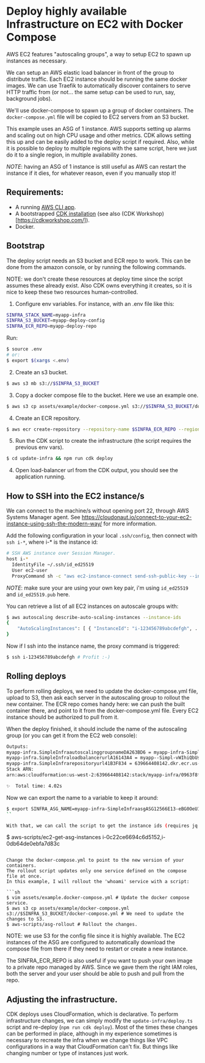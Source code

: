 # Deploy highly available Infrastructure on EC2 with Docker Compose

AWS EC2 features "autoscaling groups", a way to setup EC2 to spawn up instances as necessary.

We can setup an AWS elastic load balancer in front of the group to distribute traffic. Each EC2 instance should be running the same docker images. We can use Traefik to automatically discover containers to serve HTTP traffic from (or not... the same setup can be used to run, say, background jobs).

We'll use docker-compose to spawn up a group of docker containers. The `docker-compose.yml` file will be copied to EC2 servers from an S3 bucket.

This example uses an ASG of 1 instance. AWS supports setting up alarms and scaling out on high CPU usage and other metrics. CDK allows setting this up and can be easily added to the deploy script if required. Also, while it is possible to deploy to multiple regions with the same script, here we just do it to a single region, in multiple availability zones.

*NOTE*: having an ASG of 1 instance is still useful as AWS can restart the instance if it dies, for whatever reason, even if you manually stop it!

## Requirements:

* A running [AWS CLI app](https://docs.aws.amazon.com/cli/).
* A bootstrapped [CDK installation](https://docs.aws.amazon.com/cdk/v2/guide/getting_started.html#getting_started_bootstrap) (see also (CDK Workshop)[https://cdkworkshop.com/]).
* Docker.

## Bootstrap

The deploy script needs an S3 bucket and ECR repo to work. This can be done from the amazon console, or by running the following commands.

NOTE: we don't create these resources at deploy time since the script assumes these already exist. Also CDK owns everything it creates, so it is nice to keep these two resources human-controlled.

1. Configure env variables. For instance, with an .env file like this:
```sh
SINFRA_STACK_NAME=myapp-infra
SINFRA_S3_BUCKET=myapp-deploy-config
SINFRA_ECR_REPO=myapp-deploy-repo
```

Run:
```sh
$ source .env
# or:
$ export $(xargs <.env)
```

2. Create an s3 bucket.
```sh
$ aws s3 mb s3://$SINFRA_S3_BUCKET
```

3. Copy a docker compose file to the bucket. Here we use an example one.
```sh
$ aws s3 cp assets/example/docker-compose.yml s3://$SINFRA_S3_BUCKET/docker-compose.yml
```

4. Create an ECR repository.
```sh
$ aws ecr create-repository --repository-name $SINFRA_ECR_REPO --region $(aws-scripts/ec2-region)
```

5. Run the CDK script to create the infrastructure (the script requires the previous env vars).
```sh
$ cd update-infra && npm run cdk deploy 
```

4. Open load-balancer url from the CDK output, you should see the application running.

## How to SSH into the EC2 instance/s

We can connect to the machine/s without opening port 22, through AWS Systems Manager agent. See https://cloudonaut.io/connect-to-your-ec2-instance-using-ssh-the-modern-way/ for more information.

Add the following configuration in your local `.ssh/config`, then connect with `ssh i-*`, where i-* is the instance id:
```sh
# SSH AWS instance over Session Manager.
host i-*
  IdentityFile ~/.ssh/id_ed25519
  User ec2-user
  ProxyCommand sh -c "aws ec2-instance-connect send-ssh-public-key --instance-id %h --instance-os-user %r --ssh-public-key 'file://~/.ssh/id_ed25519.pub' --availability-zone '$(aws ec2 describe-instances --instance-ids %h --query 'Reservations[0].Instances[0].Placement.AvailabilityZone' --output text)' && aws ssm start-session --target %h --document-name AWS-StartSSHSession --parameters 'portNumber=%p'"
```
*NOTE*: make sure your are using your own key pair, i'm using `id_ed25519` and `id_ed25519.pub` here.

You can retrieve a list of all EC2 instances on autoscale groups with:

```sh
$ aws autoscaling describe-auto-scaling-instances --instance-ids
{
    "AutoScalingInstances": [ { "InstanceId": "i-123456789abcdefgh", ... }, ... ]
}
```

Now if I ssh into the instance name, the proxy command is triggered:
```sh
$ ssh i-123456789abcdefgh # Profit :-)
```

## Rolling deploys

To perform rolling deploys, we need to update the docker-compose.yml file, upload to S3, then ask each server in the autoscaling group to rollout the new container. The ECR repo comes handy here: we can push the built container there, and point to it from the docker-compose.yml file. Every EC2 instance should be authorized to pull from it.

When the deploy finished, it should include the name of the autoscaling group (or you can get it from the EC2 web console):

```sh
Outputs:
myapp-infra.SimpleInfraautoscalinggroupnameDA263BD6 = myapp-infra-SimpleInfraasgASG12566E13-eBG0OeU1FTYA
myapp-infra.SimpleInfraloadbalancerurlA16143A4 = myapp--Simpl-vWIhiQbUsj7z-464640336.us-west-2.elb.amazonaws.com
myapp-infra.SimpleInfrarepositoryurl41B3F834 = 639664408142.dkr.ecr.us-west-2.amazonaws.com/myapp-deploy-repo
Stack ARN:
arn:aws:cloudformation:us-west-2:639664408142:stack/myapp-infra/0963f8f0-d04d-11ee-b18c-02b2bb8516b1

✨  Total time: 4.02s
```

Now we can export the name to a variable to keep it around:

```sh
$ export SINFRA_ASG_NAME=myapp-infra-SimpleInfraasgASG12566E13-eBG0OeU1FTYA
``

With that, we can call the script to get the instance ids (requires jq installed).

```
$ aws-scripts/ec2-get-asg-instances
i-0c22ce6694c6d5152,i-0db64de0ebfa7d83c
```

Change the docker-compose.yml to point to the new version of your containers.
The rollout script updates only one service defined on the compose file at once.
In this example, I will rollout the 'whoami' service with a script:

```sh
$ vim assets/example.docker-compose.yml # Update the docker compose service.
$ aws s3 cp assets/example/docker-compose.yml s3://$SINFRA_S3_BUCKET/docker-compose.yml # We need to update the changes to S3.
$ aws-scripts/asg-rollout # Rollout the changes.
```

NOTE: we use S3 for the config file since it is highly available. The EC2 instances of the ASG are configured to automatically download the compose file from there if they need to restart or create a new instance.

The SINFRA_ECR_REPO is also useful if you want to push your own image to a private repo managed by AWS. Since we gave them the right IAM roles, both the server and your user should be able to push and pull from the repo.

## Adjusting the infrastructure.

CDK deploys uses CloudFormation, which is declarative. To perform infrastructure changes, we can simply modify the `update-infra/deploy.ts` script and re-deploy (`npm run cdk deploy`). Most of the times these changes can be performed in place, although in my experience sometimes is necessary to recreate the infra when we change things like VPC configurations in a way that CloudFormation can't fix. But things like changing number or type of instances just work.
